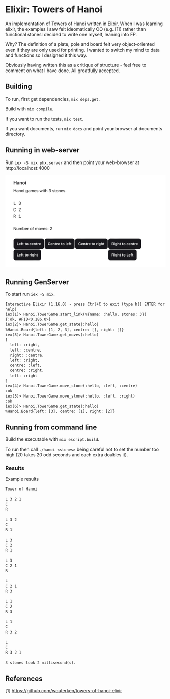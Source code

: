 # Elixir: Towers of Hanoi

An implementation of Towers of Hanoi written in Elixir. When I was learning
elixir, the examples I saw felt ideomatically OO (e.g. [1]) rather than 
functional stonesI decided to write one myself, leaning into FP.

Why? The definition of a plate, pole and board felt very object-oriented even if they are only used for printing. I wanted to switch my mind to data and 
functions so I designed it this way.

Obviously having written this as a critique of structure - feel free to comment on what I have done. All greatfully accepted.

## Building

To run, first get dependencies, ```mix deps.get```.  

Build with ```mix compile```.

If you want to run the tests, ```mix test```.

If you want documents, run ```mix docs``` and point your browser at documents
directory.

## Running in web-server

Run ```iex -S mix phx.server``` and then point your web-browser at http://localhost:4000

<img width="800" alt="hanoi web-app screenshot" src="https://github.com/garethwebber/elixir-tower-hanoi/blob/main/priv/web-view.jpg">

## Running GenServer

To start run ```iex -S mix```.

```
Interactive Elixir (1.16.0) - press Ctrl+C to exit (type h() ENTER for help)
iex(1)> Hanoi.TowerGame.start_link(%{name: :hello, stones: 3})
{:ok, #PID<0.186.0>}
iex(2)> Hanoi.TowerGame.get_state(:hello)
%Hanoi.Board{left: [1, 2, 3], centre: [], right: []}
iex(3)> Hanoi.TowerGame.get_moves(:hello)
[
  left: :right,
  left: :centre,
  right: :centre,
  left: :right,
  centre: :left,
  centre: :right,
  left: :right
]
iex(4)> Hanoi.TowerGame.move_stone(:hello, :left, :centre)
:ok
iex(5)> Hanoi.TowerGame.move_stone(:hello, :left, :right)
:ok
iex(6)> Hanoi.TowerGame.get_state(:hello)
%Hanoi.Board{left: [3], centre: [1], right: [2]}
```

## Running from command line

Build the executable with ```mix escript.build```.

To run then call ```./hanoi <stones>``` being careful not to set the
number too high (20 takes 20 odd seconds and each extra doubles it).

### Results

Example results

```
Tower of Hanoi

L 3 2 1
C
R

L 3 2
C
R 1

L 3
C 2
R 1

L 3
C 2 1
R

L
C 2 1
R 3

L 1
C 2
R 3

L 1
C
R 3 2

L
C
R 3 2 1

3 stones took 2 millisecond(s).
```

## References

[1] https://github.com/wouterken/towers-of-hanoi-elixir
